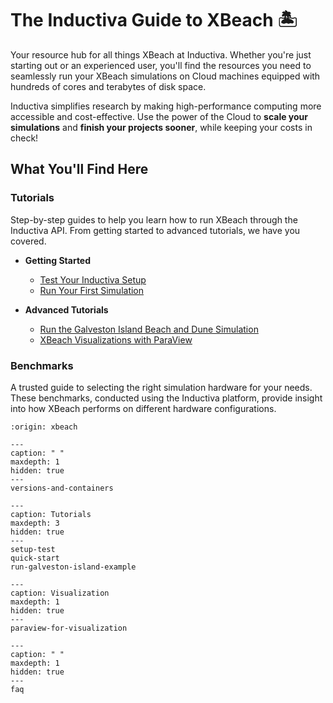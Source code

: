 # The Inductiva Guide to XBeach 🏝️

Your resource hub for all things XBeach at Inductiva. Whether you're just starting out or an experienced user, you'll find the resources you need to seamlessly run your XBeach simulations on Cloud machines equipped with hundreds of cores and terabytes of disk space.

Inductiva simplifies research by making high-performance computing more accessible and cost-effective. Use the power of the Cloud to **scale your simulations** and **finish your projects sooner**, while keeping your costs in check! 

## What You'll Find Here

### Tutorials
Step-by-step guides to help you learn how to run XBeach through the Inductiva API. From getting started to advanced tutorials, we have you covered.

* **Getting Started**
    - [Test Your Inductiva Setup](https://inductiva.ai/guides/xbeach/setup-test)
    - [Run Your First Simulation](https://inductiva.ai/guides/xbeach/quick-start)

* **Advanced Tutorials**
    - [Run the Galveston Island Beach and Dune Simulation](https://inductiva.ai/guides/xbeach/run-galveston-island-example)
    - [XBeach Visualizations with ParaView](https://inductiva.ai/guides/xbeach/paraview-for-visualization)

### Benchmarks
A trusted guide to selecting the right simulation hardware for your needs. These benchmarks, conducted using the Inductiva platform, provide insight into how XBeach performs on different hardware configurations.

```{banner}
:origin: xbeach
```

```{toctree}
---
caption: " "
maxdepth: 1
hidden: true
---
versions-and-containers
```

```{toctree}
---
caption: Tutorials
maxdepth: 3
hidden: true
---
setup-test
quick-start
run-galveston-island-example
```

```{toctree}
---
caption: Visualization
maxdepth: 1
hidden: true
---
paraview-for-visualization
```

```{toctree}
---
caption: " "
maxdepth: 1
hidden: true
---
faq
```
